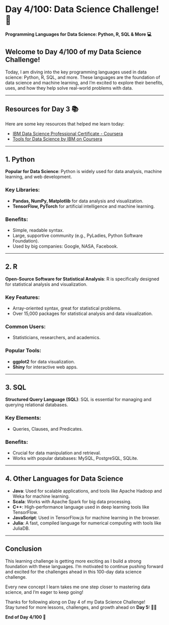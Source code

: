 # Day 4/100: Data Science Challenge! 🚀  
**Programming Languages for Data Science: Python, R, SQL & More 💻**

## Welcome to Day 4/100 of my Data Science Challenge!  
Today, I am diving into the key programming languages used in data science: Python, R, SQL, and more. These languages are the foundation of data science and machine learning, and I’m excited to explore their benefits, uses, and how they help solve real-world problems with data.

---

## **Resources for Day 3** 📚

Here are some key resources that helped me learn today:
- [IBM Data Science Professional Certificate - Coursera](https://www.coursera.org/professional-certificates/ibm-data-science)  
- [Tools for Data Science by IBM on Coursera](https://www.coursera.org/learn/open-source-tools-for-data-science?utm_medium=sem&utm_source=gg&utm_campaign=b2c_apac_x_coursera_ftcof_courseraplus_cx_dr_bau_gg_sem_bd-ex_pk_all_m_hyb_23-12_x&campaignid=20882940687&adgroupid=160111577194&device=c&keyword=coursera&matchtype=e&network=g&devicemodel=&creativeid=696907040380&assetgroupid=&targetid=kwd-36262515261&extensionid=&placement=&gad_source=1&gad_campaignid=20882940687&gbraid=0AAAAADdKX6YMQHeY3y1zr2M2kxhCklLT9&gclid=CjwKCAjw1ozEBhAdEiwAn9qbzYuQnpFxk9B-VWLEdV-G_CV7BLXrxcXF6KvZ-j4Ead21gHTbbz6VIhoCNtoQAvD_BwE)

---

## 1. Python

**Popular for Data Science**: Python is widely used for data analysis, machine learning, and web development.

### **Key Libraries**:
- **Pandas, NumPy, Matplotlib** for data analysis and visualization.
- **TensorFlow, PyTorch** for artificial intelligence and machine learning.

### **Benefits**:
- Simple, readable syntax.
- Large, supportive community (e.g., PyLadies, Python Software Foundation).
- Used by big companies: Google, NASA, Facebook.

---

## 2. R

**Open-Source Software for Statistical Analysis**: R is specifically designed for statistical analysis and visualization.

### **Key Features**:
- Array-oriented syntax, great for statistical problems.
- Over 15,000 packages for statistical analysis and data visualization.

### **Common Users**:
- Statisticians, researchers, and academics.

### **Popular Tools**:
- **ggplot2** for data visualization.
- **Shiny** for interactive web apps.

---

## 3. SQL

**Structured Query Language (SQL)**: SQL is essential for managing and querying relational databases.

### **Key Elements**:
- Queries, Clauses, and Predicates.

### **Benefits**:
- Crucial for data manipulation and retrieval.
- Works with popular databases: MySQL, PostgreSQL, SQLite.

---

## 4. Other Languages for Data Science

- **Java**: Used for scalable applications, and tools like Apache Hadoop and Weka for machine learning.
- **Scala**: Works with Apache Spark for big data processing.
- **C++**: High-performance language used in deep learning tools like TensorFlow.
- **JavaScript**: Used in TensorFlow.js for machine learning in the browser.
- **Julia**: A fast, compiled language for numerical computing with tools like JuliaDB.

---

## **Conclusion**  
This learning challenge is getting more exciting as I build a strong foundation with these languages. I’m motivated to continue pushing forward and excited for the challenges ahead in this 100-day data science challenge.

Every new concept I learn takes me one step closer to mastering data science, and I’m eager to keep going!

Thanks for following along on Day 4 of my Data Science Challenge!  
Stay tuned for more lessons, challenges, and growth ahead on **Day 5**! 💪🌱

**End of Day 4/100 🚀**

